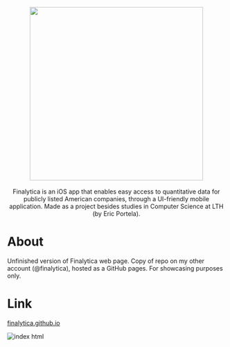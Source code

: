 <p align="center"> 
     <img src="https://user-images.githubusercontent.com/58792679/163328909-1c654f20-3c22-4881-b768-f7201c0270de.png" width="400">
     <br>
     <br>
     <a> Finalytica is an iOS app that enables easy access to quantitative data for publicly listed American companies, through a UI-friendly mobile        
     application. Made as a project besides studies in Computer Science at LTH (by Eric Portela). 
     </a>
</p>

# About
Unfinished version of Finalytica web page. Copy of repo on my other account (@finalytica), hosted as a GitHub pages. For showcasing purposes only.


# Link
<a href="finalytica.github.io" target="_blank"> finalytica.github.io </a>


![index html](https://user-images.githubusercontent.com/58792679/219814426-ffbcf49e-f037-49ad-bf82-7e876f9ce007.png)
